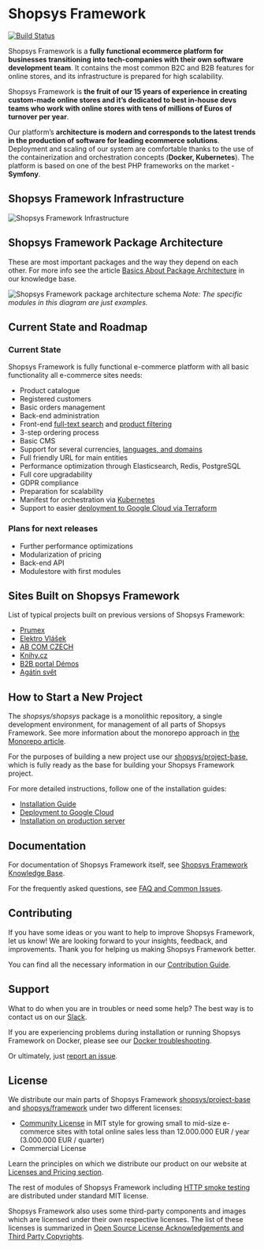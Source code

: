 # Shopsys Framework
[![Build Status](https://travis-ci.org/shopsys/shopsys.svg?branch=master)](https://travis-ci.org/shopsys/shopsys)

Shopsys Framework is a **fully functional ecommerce platform for businesses transitioning into tech-companies with their own software development team**. 
It contains the most common B2C and B2B features for online stores, and its infrastructure is prepared for high scalability.

Shopsys Framework is **the fruit of our 15 years of experience in creating custom-made online stores and it’s dedicated to best in-house devs teams who work with online stores with tens of millions of Euros of turnover per year**. 

Our platform’s **architecture is modern and corresponds to the latest trends in the production of software for leading ecommerce solutions**. 
Deployment and scaling of our system are comfortable thanks to the use of the containerization and orchestration concepts (**Docker, Kubernetes**). 
The platform is based on one of the best PHP frameworks on the market - **Symfony**.

## Shopsys Framework Infrastructure
![Shopsys Framework Infrastructure](./docs/img/shopsys-framework-infrastructure.png 'Shopsys Framework Infrastructure')

## Shopsys Framework Package Architecture
These are most important packages and the way they depend on each other.
For more info see the article [Basics About Package Architecture](https://docs.shopsys.com/en/7.3/introduction/basics-about-package-architecture/) in our knowledge base.

![Shopsys Framework package architecture schema](./docs/img/package-architecture.png 'Shopsys Framework Package Architecture')
*Note: The specific modules in this diagram are just examples.*

## Current State and Roadmap

### Current State

Shopsys Framework is fully functional e-commerce platform with all basic functionality all e-commerce sites needs:
* Product catalogue
* Registered customers
* Basic orders management
* Back-end administration
* Front-end [full-text search](https://docs.shopsys.com/en/7.3/model/front-end-product-searching/) and [product filtering](https://docs.shopsys.com/en/7.3/model/front-end-product-filtering/)
* 3-step ordering process
* Basic CMS
* Support for several currencies, [languages, and domains](https://docs.shopsys.com/en/7.3/introduction/domain-multidomain-multilanguage/)
* Full friendly URL for main entities
* Performance optimization through Elasticsearch, Redis, PostgreSQL
* Full core upgradability
* GDPR compliance
* Preparation for scalability
* Manifest for orchestration via [Kubernetes](https://docs.shopsys.com/en/7.3/kubernetes/introduction-to-kubernetes/)
* Support to easier [deployment to Google Cloud via Terraform](https://docs.shopsys.com/en/7.3/kubernetes/how-to-deploy-ssfw-to-google-cloud-platform/)

### Plans for next releases

* Further performance optimizations
* Modularization of pricing
* Back-end API
* Modulestore with first modules

## Sites Built on Shopsys Framework
List of typical projects built on previous versions of Shopsys Framework:
* [Prumex](https://www.prumex.cz/)
* [Elektro Vlášek](https://www.elektrovlasek.cz/)
* [AB COM CZECH](https://www.ab-com.cz/)
* [Knihy.cz](https://www.knihy.cz/)
* [B2B portal Démos](https://www.demos24plus.com/login/)
* [Agátin svět](https://www.agatinsvet.cz/)

## How to Start a New Project
The *shopsys/shopsys* package is a monolithic repository, a single development environment, for management of all parts of Shopsys Framework.
See more information about the monorepo approach in [the Monorepo article](https://docs.shopsys.com/en/7.3/introduction/monorepo/).

For the purposes of building a new project use our [shopsys/project-base](https://github.com/shopsys/project-base),
which is fully ready as the base for building your Shopsys Framework project.

For more detailed instructions, follow one of the installation guides:

* [Installation Guide](https://docs.shopsys.com/en/7.3/installation/installation-guide/)
* [Deployment to Google Cloud](https://docs.shopsys.com/en/7.3/kubernetes/how-to-deploy-ssfw-to-google-cloud-platform/)
* [Installation on production server](https://docs.shopsys.com/en/7.3/installation/installation-using-docker-on-production-server/)

## Documentation
For documentation of Shopsys Framework itself, see [Shopsys Framework Knowledge Base](https://docs.shopsys.com/en/7.3/).

For the frequently asked questions, see [FAQ and Common Issues](https://docs.shopsys.com/en/7.3/introduction/faq-and-common-issues/).

## Contributing
If you have some ideas or you want to help to improve Shopsys Framework, let us know!
We are looking forward to your insights, feedback, and improvements.
Thank you for helping us making Shopsys Framework better.

You can find all the necessary information in our [Contribution Guide](./CONTRIBUTING.md). 

## Support
What to do when you are in troubles or need some help?
The best way is to contact us on our [Slack](http://slack.shopsys-framework.com/).

If you are experiencing problems during installation or running Shopsys Framework on Docker,
please see our [Docker troubleshooting](https://docs.shopsys.com/en/7.3/docker/docker-troubleshooting/).

Or ultimately, just [report an issue](https://github.com/shopsys/shopsys/issues/new).

## License
We distribute our main parts of Shopsys Framework
[shopsys/project-base](https://github.com/shopsys/project-base) and
[shopsys/framework](https://github.com/shopsys/framework) under two different licenses: 

* [Community License](./LICENSE) in MIT style for growing small to mid-size e-commerce sites with total online sales less than 12.000.000 EUR / year (3.000.000 EUR / quarter)
* Commercial License

Learn the principles on which we distribute our product on our website at [Licenses and Pricing section](https://www.shopsys.com/licensing).

The rest of modules of Shopsys Framework including [HTTP smoke testing](https://github.com/shopsys/http-smoke-testing) are distributed under standard MIT license. 

Shopsys Framework also uses some third-party components and images which are licensed under their own respective licenses.
The list of these licenses is summarized in [Open Source License Acknowledgements and Third Party Copyrights](./open-source-license-acknowledgements-and-third-party-copyrights.md).
